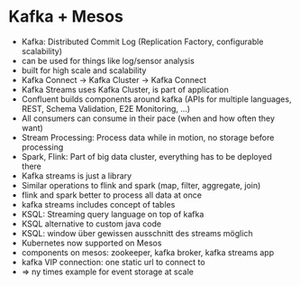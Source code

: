 # Kafka + Mesos

- Kafka: Distributed Commit Log (Replication Factory, configurable scalability)
- can be used for things like log/sensor analysis 
- built for high scale and scalability
- Kafka Connect -> Kafka Cluster -> Kafka Connect
- Kafka Streams uses Kafka Cluster, is part of application
- Confluent builds components around kafka (APIs for multiple languages, REST, Schema Validation, E2E Monitoring, ...)
- All consumers can consume in their pace (when and how often they want)
- Stream Processing: Process data while in motion, no storage before processing
- Spark, Flink: Part of big data cluster, everything has to be deployed there
- Kafka streams is just a library
- Similar operations to flink and spark (map, filter, aggregate, join)
- flink and spark better to process all data at once
- kafka streams includes concept of tables
- KSQL: Streaming query language on top of kafka
- KSQL alternative to custom java code
- KSQL: window über gewissen ausschnitt des streams möglich
- Kubernetes now supported on Mesos
- components on mesos: zookeeper, kafka broker, kafka streams app
- kafka VIP connection: one static url to connect to
- => ny times example for event storage at scale